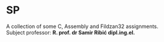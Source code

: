 # SP
A collection of some C, Assembly and Fildzan32 assignments.<br>
Subject professor: **R. prof. dr Samir Ribić dipl.ing.el.**
